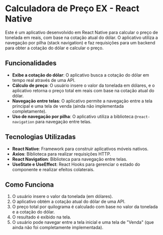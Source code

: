 # Calculadora de Preço EX - React Native

Este é um aplicativo desenvolvido em React Native para calcular o preço de tonelada em reais, com base na cotação atual do dólar. O aplicativo utiliza a navegação por pilha (stack navigation) e faz requisições para um backend para obter a cotação do dólar e calcular o preço.

## Funcionalidades

- **Exibe a cotação do dólar**: O aplicativo busca a cotação do dólar em tempo real através de uma API.
- **Cálculo de preço**: O usuário insere o valor da tonelada em dólares, e o aplicativo retorna o preço total em reais com base na cotação atual do dólar.
- **Navegação entre telas**: O aplicativo permite a navegação entre a tela principal e uma tela de venda (ainda não implementada completamente).
- **Uso de navegação por pilha**: O aplicativo utiliza a biblioteca `@react-navigation` para navegação entre telas.

## Tecnologias Utilizadas

- **React Native**: Framework para construir aplicativos móveis nativos.
- **Axios**: Biblioteca para realizar requisições HTTP.
- **React Navigation**: Biblioteca para navegação entre telas.
- **UseState e UseEffect**: React Hooks para gerenciar o estado do componente e realizar efeitos colaterais.

## Como Funciona

1. O usuário insere o valor da tonelada (em dólares).
2. O aplicativo obtém a cotação atual do dólar de uma API.
3. O preço total por quilograma é calculado com base no valor da tonelada e a cotação do dólar.
4. O resultado é exibido na tela.
5. O usuário pode navegar entre a tela inicial e uma tela de "Venda" (que ainda não foi completamente implementada).
